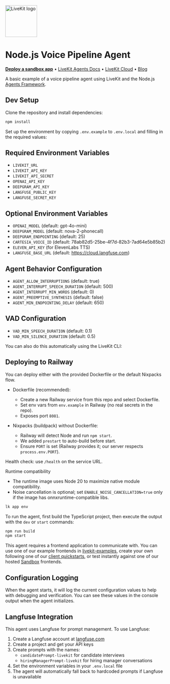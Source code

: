 <a href="https://livekit.io/">
  <img src="./.github/assets/livekit-mark.png" alt="LiveKit logo" width="100" height="100">
</a>

# Node.js Voice Pipeline Agent

<p>
  <a href="https://cloud.livekit.io/projects/p_/sandbox"><strong>Deploy a sandbox app</strong></a>
  •
  <a href="https://docs.livekit.io/agents/overview/">LiveKit Agents Docs</a>
  •
  <a href="https://livekit.io/cloud">LiveKit Cloud</a>
  •
  <a href="https://blog.livekit.io/">Blog</a>
</p>

A basic example of a voice pipeline agent using LiveKit and the Node.js [Agents Framework](https://github.com/livekit/agents-js).

## Dev Setup

Clone the repository and install dependencies:

```bash
npm install
```

Set up the environment by copying `.env.example` to `.env.local` and filling in the required values:

## Required Environment Variables
- `LIVEKIT_URL`
- `LIVEKIT_API_KEY`
- `LIVEKIT_API_SECRET`
- `OPENAI_API_KEY`
- `DEEPGRAM_API_KEY`
- `LANGFUSE_PUBLIC_KEY`
- `LANGFUSE_SECRET_KEY`

## Optional Environment Variables
- `OPENAI_MODEL` (default: gpt-4o-mini)
- `DEEPGRAM_MODEL` (default: nova-2-phonecall)
- `DEEPGRAM_ENDPOINTING` (default: 25)
- `CARTESIA_VOICE_ID` (default: 78ab82d5-25be-4f7d-82b3-7ad64e5b85b2)
- `ELEVEN_API_KEY` (for ElevenLabs TTS)
- `LANGFUSE_BASE_URL` (default: https://cloud.langfuse.com)

## Agent Behavior Configuration
- `AGENT_ALLOW_INTERRUPTIONS` (default: true)
- `AGENT_INTERRUPT_SPEECH_DURATION` (default: 500)
- `AGENT_INTERRUPT_MIN_WORDS` (default: 0)
- `AGENT_PREEMPTIVE_SYNTHESIS` (default: false)
- `AGENT_MIN_ENDPOINTING_DELAY` (default: 650)

## VAD Configuration
- `VAD_MIN_SPEECH_DURATION` (default: 0.1)
- `VAD_MIN_SILENCE_DURATION` (default: 0.5)

You can also do this automatically using the LiveKit CLI:

## Deploying to Railway

You can deploy either with the provided Dockerfile or the default Nixpacks flow.

- Dockerfile (recommended):
  - Create a new Railway service from this repo and select Dockerfile.
  - Set env vars from `env.example` in Railway (no real secrets in the repo).
  - Exposes port `8081`.

- Nixpacks (buildpack) without Dockerfile:
  - Railway will detect Node and run `npm start`.
  - We added `prestart` to auto-build before start.
  - Ensure `PORT` is set (Railway provides it; our server respects `process.env.PORT`).

Health check: use `/health` on the service URL.

Runtime compatibility
- The runtime image uses Node 20 to maximize native module compatibility.
- Noise cancellation is optional; set `ENABLE_NOISE_CANCELLATION=true` only if the image has onnxruntime-compatible libs.

```bash
lk app env
```

To run the agent, first build the TypeScript project, then execute the output with the `dev` or `start` commands:
    
```bash
npm run build
npm start 
```

This agent requires a frontend application to communicate with. You can use one of our example frontends in [livekit-examples](https://github.com/livekit-examples/), create your own following one of our [client quickstarts](https://docs.livekit.io/realtime/quickstarts/), or test instantly against one of our hosted [Sandbox](https://cloud.livekit.io/projects/p_/sandbox) frontends.

## Configuration Logging

When the agent starts, it will log the current configuration values to help with debugging and verification. You can see these values in the console output when the agent initializes.

## Langfuse Integration

This agent uses Langfuse for prompt management. To use Langfuse:

1. Create a Langfuse account at [langfuse.com](https://langfuse.com)
2. Create a project and get your API keys
3. Create prompts with the names:
   - `candidatePrompt-livekit` for candidate interviews
   - `hiringManagerPrompt-livekit` for hiring manager conversations
4. Set the environment variables in your `.env.local` file
5. The agent will automatically fall back to hardcoded prompts if Langfuse is unavailable
